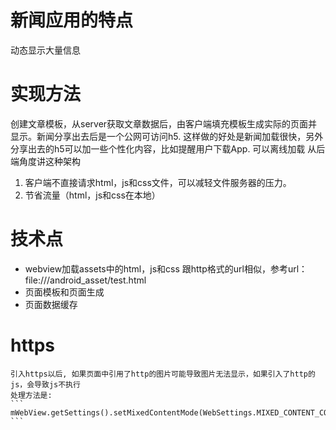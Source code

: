 # 新闻应用的特点
动态显示大量信息

# 实现方法
创建文章模板，从server获取文章数据后，由客户端填充模板生成实际的页面并显示。新闻分享出去后是一个公网可访问h5.
这样做的好处是新闻加载很快，另外分享出去的h5可以加一些个性化内容，比如提醒用户下载App. 可以离线加载
从后端角度讲这种架构
1. 客户端不直接请求html，js和css文件，可以减轻文件服务器的压力。
2. 节省流量（html，js和css在本地）

# 技术点
- webview加载assets中的html，js和css
    跟http格式的url相似，参考url：file:///android_asset/test.html
- 页面模板和页面生成
- 页面数据缓存

# https
    引入https以后, 如果页面中引用了http的图片可能导致图片无法显示，如果引入了http的js，会导致js不执行
    处理方法是:
    ```
    mWebView.getSettings().setMixedContentMode(WebSettings.MIXED_CONTENT_COMPATIBILITY_MODE);
    ```


